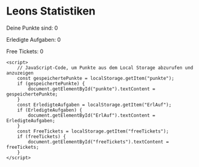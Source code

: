 <html lang="de">
<head>
    <meta charset="UTF-8">
    <meta name="viewport" content="width=device-width, initial-scale=1.0">
    <title>Punkte anzeigen</title>
</head>
<body>
    <h1>Leons Statistiken</h1>
    <p>Deine Punkte sind: <span id="punkte">0</span></p>
    <p>Erledigte Aufgaben: <span id="ErlAuf">0</span></p>
    <p>Free Tickets: <span id="freeTickets">0</span></p>

    <script>
        // JavaScript-Code, um Punkte aus dem Local Storage abzurufen und anzuzeigen
        const gespeichertePunkte = localStorage.getItem("punkte");
        if (gespeichertePunkte) {
            document.getElementById("punkte").textContent = gespeichertePunkte;
        }
        const ErledigteAufgaben = localStorage.getItem("ErlAuf");
        if (ErledigteAufgaben) {
            document.getElementById("ErlAuf").textContent = ErledigteAufgaben;
        }
        const FreeTickets = localStorage.getItem("freeTickets");
        if (freeTickets) {
            document.getElementById("freeTickets").textContent = freeTickets;
        }
    </script>
</body>
</html>
